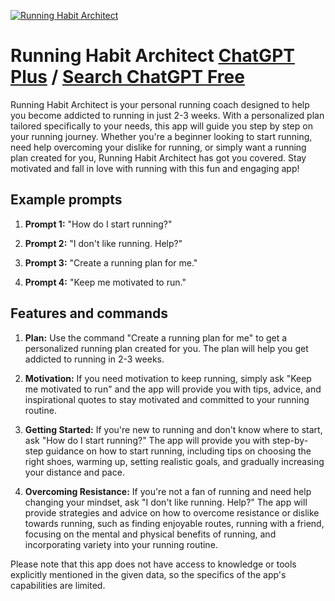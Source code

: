 
[![Running Habit Architect](https://files.oaiusercontent.com/file-tyVNlIk9k1tKSdcuh36u1c0R?se=2123-10-16T00%3A08%3A01Z&sp=r&sv=2021-08-06&sr=b&rscc=max-age%3D31536000%2C%20immutable&rscd=attachment%3B%20filename%3Dd5b0a881-eadd-464d-91c4-2daf832939ea.png&sig=ijyIKK8KnZlLxVNMAXpEXADgbrXVGcT0mTI5obIEayM%3D)](https://chat.openai.com/g/g-sW2LON6dg-running-habit-architect)

# Running Habit Architect [ChatGPT Plus](https://chat.openai.com/g/g-sW2LON6dg-running-habit-architect) / [Search ChatGPT Free](https://gptcall.net/index.html#/?search=Running%20Habit%20Architect)

Running Habit Architect is your personal running coach designed to help you become addicted to running in just 2-3 weeks. With a personalized plan tailored specifically to your needs, this app will guide you step by step on your running journey. Whether you're a beginner looking to start running, need help overcoming your dislike for running, or simply want a running plan created for you, Running Habit Architect has got you covered. Stay motivated and fall in love with running with this fun and engaging app!

## Example prompts

1. **Prompt 1:** "How do I start running?"

2. **Prompt 2:** "I don't like running. Help?"

3. **Prompt 3:** "Create a running plan for me."

4. **Prompt 4:** "Keep me motivated to run."

## Features and commands

1. **Plan:** Use the command "Create a running plan for me" to get a personalized running plan created for you. The plan will help you get addicted to running in 2-3 weeks.

2. **Motivation:** If you need motivation to keep running, simply ask "Keep me motivated to run" and the app will provide you with tips, advice, and inspirational quotes to stay motivated and committed to your running routine.

3. **Getting Started:** If you're new to running and don't know where to start, ask "How do I start running?" The app will provide you with step-by-step guidance on how to start running, including tips on choosing the right shoes, warming up, setting realistic goals, and gradually increasing your distance and pace.

4. **Overcoming Resistance:** If you're not a fan of running and need help changing your mindset, ask "I don't like running. Help?" The app will provide strategies and advice on how to overcome resistance or dislike towards running, such as finding enjoyable routes, running with a friend, focusing on the mental and physical benefits of running, and incorporating variety into your running routine.

Please note that this app does not have access to knowledge or tools explicitly mentioned in the given data, so the specifics of the app's capabilities are limited.


